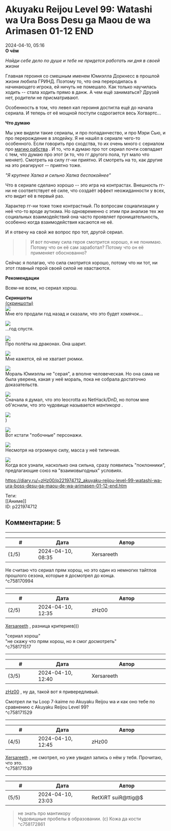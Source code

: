 Akuyaku Reijou Level 99: Watashi wa Ura Boss Desu ga Maou de wa Arimasen 01-12 END
==================================================================================

  
2024-04-10, 05:16  
  **О чём**    
   
  *Найди себе дело по душе и тебе не придется работать ни дня в своей жизни*    
   
 Главная героиня со смешным именем Юмиэлла Доркнесс в прошлой жизни любила ГРИНД. Поэтому то, что она переродилась в начинающего игрока, ей ничуть не помешало. Как только научилась ходить -- стала ходить прямо в данж. А чем ещё заниматься? Друзей нет, родители не присматривают.   
   
 Особенность в том, что левел кап героиня достигла ещё до начала сериала. И теперь от её мощной поступи содрогается весь Хогвартс...   
   
  **Что думаю**    
   
 Мы уже видели такие сериалы, и про попаданчество, и про Мэри Сью, и про перерождение в злодейку. Я не нашёл в сериале чего-то особенного. Если говорить про сходства, то их очень много с сериалом про  [магию рабства](Isekai%20Maou%20to%20Shoukan%20Shoujo%20no%20Dorei%20Majutsu%2001-12%20END)  . И то, что я думаю про тот сериал почти совпадает с тем, что думаю про этот (и то, что гг другого пола, тут мало что меняет). Смотреть на силу гг-ни приятно. И смотреть на то, как другие на это реагируют -- приятно тоже.   
   
  *"Я крупнее Халка и сильно Халка беспокойнее"*    
   
 Что в сериале сделано хорошо -- это игра на контрастах. Внешность гг-ни не соответствует её силе, что создаёт эффект неожиданности у всех, кто видит её в первый раз.   
   
 Характер гг-ни тоже тоже контрастный. По вопросам социализации у неё что-то вроде аутизма. Но одновременно с этим при анализе тех же социальных взаимодействий она часто проявляет проницательность, особенно когда взаимодействия касаются не её.   
   
 И я отвечу на свой же вопрос про тот, другой сериал.   
   
 >>И вот почему сила героя смотрится хорошо, я не понимаю. Потому что он её сам заработал? Потому что он её применяет обоснованно?   
   
 Сейчас я полагаю, что сила смотрится хорошо, потому что ни тот, ни этот главный герой своей силой не хвастаются.   
   
  **Рекомендации**    
   
 Всем-не всем, но сериал хорош.   
   
  **Скриншоты**    
  [(скриншоты)](https://zHz00.diary.ru/p221974712.htm?index=1#linkmore221974712m1)       
  [![](pics/Erai-raws-Akuyaku-Reijou-Level-99---08v2-720pMultiple-Subtitle304ACED8.mkv_snapshot_11.29.jpg)](https://radikal.host/i/dPhpy0)    
 Мне его продали год назад и сказали, что это будет хомячок...   
   
  [![](pics/Erai-raws-Akuyaku-Reijou-Level-99---08v2-720pMultiple-Subtitle304ACED8.mkv_snapshot_14.04.jpg)](https://radikal.host/i/dPh3AD)    
 ...год спустя.   
   
  [![](pics/Erai-raws-Akuyaku-Reijou-Level-99---08v2-720pMultiple-Subtitle304ACED8.mkv_snapshot_19.08.jpg)](https://radikal.host/i/dPhCbu)    
 Про полёты на драконах. Она шарит.   
   
  [![](pics/Erai-raws-Akuyaku-Reijou-Level-99---11-720pMultiple-Subtitle6485E1BD.mkv_snapshot_18.09.jpg)](https://radikal.host/i/dPhnfd)    
 Мне кажется, ей не хватает рюмки.   
   
  [![](pics/Erai-raws-Akuyaku-Reijou-Level-99---11-720pMultiple-Subtitle6485E1BD.mkv_snapshot_14.29.jpg)](https://radikal.host/i/dPhDKz)    
 Мораль Юмиэллы не "серая", а вполне человеческая. Но она сама не была уверена, какая у неё мораль, пока не собрала достаточно доказательств.   
   
  [![](pics/Erai-raws-Akuyaku-Reijou-Level-99---10-720pMultiple-SubtitleB574103B.mkv_snapshot_10.40.jpg)](https://radikal.host/i/dPh7qK)    
 Сначала я думал, что это leocrotta из NetHack/DnD, но потом мне об'яснили, что это чудовище называется  *мантикора*  .   
   
  [![](pics/Erai-raws-Akuyaku-Reijou-Level-99---10-720pMultiple-SubtitleB574103B.mkv_snapshot_07.26.jpg)](https://radikal.host/i/dPhxMo)    
 )   
   
  [![](pics/Erai-raws-Akuyaku-Reijou-Level-99---10-720pMultiple-SubtitleB574103B.mkv_snapshot_05.34.jpg)](https://radikal.host/i/dPhQOQ)    
 Вот кстати "побочные" персонажи.   
   
  [![](pics/Erai-raws-Akuyaku-Reijou-Level-99---08v2-720pMultiple-Subtitle304ACED8.mkv_snapshot_21.07.jpg)](https://radikal.host/i/dPhqkr)    
 Несмотря на огромную силу, масса у неё типичная.   
   
  [![](pics/Erai-raws-Akuyaku-Reijou-Level-99---03-720pMultiple-Subtitle4DEA45A9.mkv_snapshot_15.25.jpg)](https://radikal.host/i/dPhmjW)    
 Когда все узнали, насколько она сильна, сразу появились "поклонники", предлагающие союз на "взаимовыгодных" условиях.   
   
      
  
<https://diary.ru/~zHz00/p221974712_akuyaku-reijou-level-99-watashi-wa-ura-boss-desu-ga-maou-de-wa-arimasen-01-12-end.htm>  
  
Теги:  
[[Аниме]]  
ID: p221974712  


Комментарии: 5
--------------

  


---



|         #         |              Дата              |                     Автор                     |           ID           |
| --- | --- | --- | --- |
| (1/5) | 2024-04-10, 08:35 | Xersareeth | c758170994 |

  
 Не считаю что сериал прям хорош, но это один из немногих тайтлов прошлого сезона, которые я досмотрел до конца.   
 ^c758170994

---



|         #         |              Дата              |                     Автор                     |           ID           |
| --- | --- | --- | --- |
| (2/5) | 2024-04-10, 12:35 | zHz00 | c758171517 |

  
  [Xersareeth](https://BurrowDeclassified.diary.ru "One more fang")  , разница критериев)))   
   
 "сериал хорош"   
 "не скажу что прям хорош, но я смог досмотреть"   
 ^c758171517

---



|         #         |              Дата              |                     Автор                     |           ID           |
| --- | --- | --- | --- |
| (3/5) | 2024-04-10, 12:40 | Xersareeth | c758171529 |

  
  [zHz00](https://zHz00.diary.ru "Untitled")  , ну да, такой вот я привередливый.   
   
 Смотрел ли ты Loop 7-kaime no Akuyaku Reijou wa и как оно тебе по сравнению с Akuyaku Reijou Level 99?   
 ^c758171529

---



|         #         |              Дата              |                     Автор                     |           ID           |
| --- | --- | --- | --- |
| (4/5) | 2024-04-10, 12:45 | zHz00 | c758171539 |

  
  [Xersareeth](https://BurrowDeclassified.diary.ru "One more fang")  , не смотрел, но уже увидел запись о нём у тебя. Прочитаю, что это.   
 ^c758171539

---



|         #         |              Дата              |                     Автор                     |           ID           |
| --- | --- | --- | --- |
| (5/5) | 2024-04-10, 23:03 | RetXiRT suiR@ttig@$ | c758172861 |

  
 > не знать про мантикору   
 Чудовищные пробелы в образовании. (с) Кожа да кости   
 ^c758172861